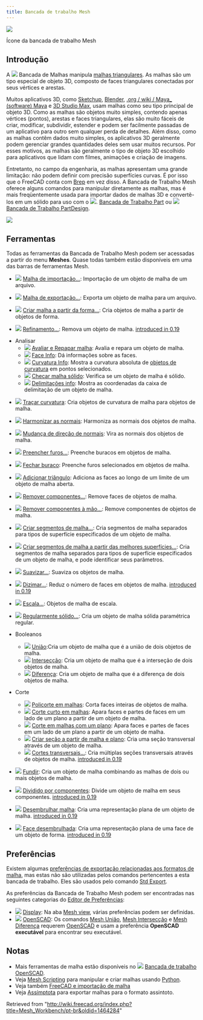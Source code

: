 ```yaml
---
title: Bancada de trabalho Mesh
---
```


![](/images/Workbench_Mesh.svg)

Ícone da bancada de trabalho Mesh

## Introdução

A ![](/images/Workbench_Mesh.svg) Bancada de Malhas manipula [malhas triangulares](http://en.wikipedia.org/wiki/Triangle_mesh). As malhas são um tipo especial de objeto 3D, composto de faces triangulares conectadas por seus vértices e arestas.

Muitos aplicativos 3D, como [Sketchup](http://en.wikipedia.org/wiki/Sketchup), [Blender](<http://en.wikipedia.org/wiki/Blender_(software)>), [.org / wiki / Maya\_ (software) Maya](http://en.wikipedia/) e [3D Studio Max](http://en.wikipedia.org/wiki/3d_max), usam malhas como seu tipo principal de objeto 3D. Como as malhas são objetos muito simples, contendo apenas vértices (pontos), arestas e faces triangulares, elas são muito fáceis de criar, modificar, subdividir, estender e podem ser facilmente passadas de um aplicativo para outro sem qualquer perda de detalhes. Além disso, como as malhas contêm dados muito simples, os aplicativos 3D geralmente podem gerenciar grandes quantidades deles sem usar muitos recursos. Por esses motivos, as malhas são geralmente o tipo de objeto 3D escolhido para aplicativos que lidam com filmes, animações e criação de imagens.

Entretanto, no campo da engenharia, as malhas apresentam uma grande limitação: não podem definir com precisão superfícies curvas. É por isso que o FreeCAD conta com [Brep](http://en.wikipedia.org/wiki/Boundary_representation "wikipedia:Boundary representation") em vez disso. A Bancada de Trabalho Mesh oferece alguns comandos para manipular diretamente as malhas, mas é mais freqüentemente usada para importar dados de malhas 3D e convertê-los em um sólido para uso com o ![](/images/Workbench_Part.svg). [Bancada de Trabalho Part](/Part_Workbench/pt-br "Part Workbench/pt-br") ou ![](/images/Workbench_PartDesign.svg) [Bancada de Trabalho PartDesign](/PartDesign_Workbench/pt-br "PartDesign Workbench/pt-br").

![](/images/Mesh_example.jpg)

## Ferramentas

Todas as ferramentas da Bancada de Trabalho Mesh podem ser acessadas a partir do menu **Meshes**. Quase todas também estão disponíveis em uma das barras de ferramentas Mesh.

- ![](/images/Mesh_Import.svg) [Malha de importação...](/index.php?title=Mesh_Import/pt-br&action=edit&redlink=1 "Mesh Import/pt-br (page does not exist)"): Importação de um objeto de malha de um arquivo.

- ![](/images/Mesh_Export.svg) [Malha de exportação...](/index.php?title=Mesh_Export/pt-br&action=edit&redlink=1 "Mesh Export/pt-br (page does not exist)"): Exporta um objeto de malha para um arquivo.

- ![](/images/Mesh_FromPartShape.svg) [Criar malha a partir da forma...](/Mesh_FromPartShape/pt-br "Mesh FromPartShape/pt-br"): Cria objetos de malha a partir de objetos de forma.

- ![](/images/Mesh_RemeshGmsh.svg) [Refinamento...](/index.php?title=Mesh_RemeshGmsh/pt-br&action=edit&redlink=1 "Mesh RemeshGmsh/pt-br (page does not exist)"): Remova um objeto de malha. [introduced in 0.19](/Release_notes_0.19 "Release notes 0.19")

* Analisar
  - ![](/images/Mesh_Evaluation.svg) [Avaliar e Repapar malha](/index.php?title=Mesh_Evaluation/pt-br&action=edit&redlink=1 "Mesh Evaluation/pt-br (page does not exist)"): Avalia e repara um objeto de malha.
  - ![](/images/Mesh_EvaluateFacet.svg) [Face Info](/index.php?title=Mesh_EvaluateFacet/pt-br&action=edit&redlink=1 "Mesh EvaluateFacet/pt-br (page does not exist)"): Dá informações sobre as faces.
  - ![](/images/Mesh_CurvatureInfo.svg) [Curvatura Info](/index.php?title=Mesh_CurvatureInfo/pt-br&action=edit&redlink=1 "Mesh CurvatureInfo/pt-br (page does not exist)"): Mostra a curvatura absoluta de [objetos de curvatura](/index.php?title=Mesh_VertexCurvature/pt-br&action=edit&redlink=1 "Mesh VertexCurvature/pt-br (page does not exist)") em pontos selecionados.
  - ![](/images/Mesh_EvaluateSolid.svg) [Checar malha sólido](/index.php?title=Mesh_EvaluateSolid/pt-br&action=edit&redlink=1 "Mesh EvaluateSolid/pt-br (page does not exist)"): Verifica se um objeto de malha é sólido.
  - ![](/images/Mesh_BoundingBox.svg) [Delimitações info](/index.php?title=Mesh_BoundingBox/pt-br&action=edit&redlink=1 "Mesh BoundingBox/pt-br (page does not exist)"): Mostra as coordenadas da caixa de delimitação de um objeto de malha.

- ![](/images/Mesh_VertexCurvature.svg) [Traçar curvatura](/index.php?title=Mesh_VertexCurvature/pt-br&action=edit&redlink=1 "Mesh VertexCurvature/pt-br (page does not exist)"): Cria objetos de curvatura de malha para objetos de malha.

- ![](/images/Mesh_HarmonizeNormals.svg) [Harmonizar as normais](/index.php?title=Mesh_HarmonizeNormals/pt-br&action=edit&redlink=1 "Mesh HarmonizeNormals/pt-br (page does not exist)"): Harmoniza as normais dos objetos de malha.

- ![](/images/Mesh_FlipNormals.svg) [Mudança de direção de normais](/index.php?title=Mesh_FlipNormals/pt-br&action=edit&redlink=1 "Mesh FlipNormals/pt-br (page does not exist)"): Vira as normais dos objetos de malha.

- ![](/images/Mesh_FillupHoles.svg) [Preencher furos...](/index.php?title=Mesh_FillupHoles/pt-br&action=edit&redlink=1 "Mesh FillupHoles/pt-br (page does not exist)"): Preenche buracos em objetos de malha.

- ![](/images/Mesh_FillInteractiveHole.svg) [Fechar buraco](/index.php?title=Mesh_FillInteractiveHole/pt-br&action=edit&redlink=1 "Mesh FillInteractiveHole/pt-br (page does not exist)"): Preenche furos selecionados em objetos de malha.

- ![](/images/Mesh_AddFacet.svg) [Adicionar triângulo](/index.php?title=Mesh_AddFacet/pt-br&action=edit&redlink=1 "Mesh AddFacet/pt-br (page does not exist)"): Adiciona as faces ao longo de um limite de um objeto de malha aberta.

- ![](/images/Mesh_RemoveComponents.svg) [Remover componentes...](/index.php?title=Mesh_RemoveComponents/pt-br&action=edit&redlink=1 "Mesh RemoveComponents/pt-br (page does not exist)"): Remove faces de objetos de malha.

- ![](/images/Mesh_RemoveCompByHand.svg) [Remover componentes à mão...](/index.php?title=Mesh_RemoveCompByHand/pt-br&action=edit&redlink=1 "Mesh RemoveCompByHand/pt-br (page does not exist)"): Remove componentes de objetos de malha.

- ![](/images/Mesh_Segmentation.svg) [Criar segmentos de malha...](/index.php?title=Mesh_Segmentation/pt-br&action=edit&redlink=1 "Mesh Segmentation/pt-br (page does not exist)"): Cria segmentos de malha separados para tipos de superfície especificados de um objeto de malha.

- ![](/images/Mesh_SegmentationBestFit.svg) [Criar segmentos de malha a partir das melhores superfícies...](/index.php?title=Mesh_SegmentationBestFit/pt-br&action=edit&redlink=1 "Mesh SegmentationBestFit/pt-br (page does not exist)"): Cria segmentos de malha separados para tipos de superfície especificados de um objeto de malha, e pode identificar seus parâmetros.

- ![](/images/Mesh_Smoothing.svg) [Suavizar...](/index.php?title=Mesh_Smoothing/pt-br&action=edit&redlink=1 "Mesh Smoothing/pt-br (page does not exist)"): Suaviza os objetos de malha.

- ![](/images/Mesh_Decimating.svg) [Dizimar...](/index.php?title=Mesh_Decimating/pt-br&action=edit&redlink=1 "Mesh Decimating/pt-br (page does not exist)"): Reduz o número de faces em objetos de malha. [introduced in 0.19](/Release_notes_0.19 "Release notes 0.19")

- ![](/images/Mesh_Scale.svg) [Escala...](/index.php?title=Mesh_Scale/pt-br&action=edit&redlink=1 "Mesh Scale/pt-br (page does not exist)"): Objetos de malha de escala.

- ![](/images/Mesh_BuildRegularSolid.svg) [Regularmente sólido...](/index.php?title=Mesh_BuildRegularSolid/pt-br&action=edit&redlink=1 "Mesh BuildRegularSolid/pt-br (page does not exist)"): Cria um objeto de malha sólida paramétrica regular.

* Booleanos

  - ![](/images/Mesh_Union.svg) [União](/index.php?title=Mesh_Union/pt-br&action=edit&redlink=1 "Mesh Union/pt-br (page does not exist)"):Cria um objeto de malha que é a união de dois objetos de malha.
  - ![](/images/Mesh_Intersection.svg) [Intersecção](/index.php?title=Mesh_Intersection/pt-br&action=edit&redlink=1 "Mesh Intersection/pt-br (page does not exist)"): Cria um objeto de malha que é a interseção de dois objetos de malha.
  - ![](/images/Mesh_Difference.svg) [Diferença](/index.php?title=Mesh_Difference/pt-br&action=edit&redlink=1 "Mesh Difference/pt-br (page does not exist)"): Cria um objeto de malha que é a diferença de dois objetos de malha.

* Corte
  - ![](/images/Mesh_PolyCut.svg) [Policorte em malhas](/index.php?title=Mesh_PolyCut/pt-br&action=edit&redlink=1 "Mesh PolyCut/pt-br (page does not exist)"): Corta faces inteiras de objetos de malha.
  - ![](/images/Mesh_PolyTrim.svg) [Corte curto em malhas](/index.php?title=Mesh_PolyTrim/pt-br&action=edit&redlink=1 "Mesh PolyTrim/pt-br (page does not exist)"): Apara faces e partes de faces em um lado de um plano a partir de um objeto de malha.
  - ![](/images/Mesh_TrimByPlane.svg) [Corte em malhas com um plano](/index.php?title=Mesh_TrimByPlane/pt-br&action=edit&redlink=1 "Mesh TrimByPlane/pt-br (page does not exist)"): Apara faces e partes de faces em um lado de um plano a partir de um objeto de malha.
  - ![](/images/Mesh_SectionByPlane.svg) [Criar seção a partir de malha e plano](/index.php?title=Mesh_SectionByPlane/pt-br&action=edit&redlink=1 "Mesh SectionByPlane/pt-br (page does not exist)"): Cria uma seção transversal através de um objeto de malha.
  - ![](/images/Mesh_CrossSections.svg) [Cortes transversais...](/index.php?title=Mesh_CrossSections/pt-br&action=edit&redlink=1 "Mesh CrossSections/pt-br (page does not exist)"): Cria múltiplas seções transversais através de objetos de malha. [introduced in 0.19](/Release_notes_0.19 "Release notes 0.19")

- ![](/images/Mesh_Merge.svg) [Fundir](/index.php?title=Mesh_Merge/pt-br&action=edit&redlink=1 "Mesh Merge/pt-br (page does not exist)"): Cria um objeto de malha combinando as malhas de dois ou mais objetos de malha.

- ![](/images/Mesh_SplitComponents.svg) [Dividido por componentes](/index.php?title=Mesh_SplitComponents/pt-br&action=edit&redlink=1 "Mesh SplitComponents/pt-br (page does not exist)"): Divide um objeto de malha em seus componentes. [introduced in 0.19](/Release_notes_0.19 "Release notes 0.19")

- ![](/images/MeshPart_CreateFlatMesh.svg) [Desembrulhar malha](/index.php?title=MeshPart_CreateFlatMesh/pt-br&action=edit&redlink=1 "MeshPart CreateFlatMesh/pt-br (page does not exist)"): Cria uma representação plana de um objeto de malha. [introduced in 0.19](/Release_notes_0.19 "Release notes 0.19")

- ![](/images/MeshPart_CreateFlatFace.svg) [Face desembrulhada](/index.php?title=MeshPart_CreateFlatFace/pt-br&action=edit&redlink=1 "MeshPart CreateFlatFace/pt-br (page does not exist)"): Cria uma representação plana de uma face de um objeto de forma. [introduced in 0.19](/Release_notes_0.19 "Release notes 0.19")

## Preferências

Existem algumas [preferências de exportação relacionadas aos formatos de malha](/Import_Export_Preferences/pt-br#Mesh_Formats "Import Export Preferences/pt-br"), mas estas não são utilizadas pelos comandos pertencentes a esta bancada de trabalho. Eles são usados pelo comando [Std Export](/Std_Export/pt-br "Std Export/pt-br").

As preferências da Bancada de Trabalho Mesh podem ser encontradas nas seguintes categorias do [Editor de Preferências](/Preferences_Editor/pt-br "Preferences Editor/pt-br"):

- ![](/images/Preferences-display.svg) [Display](/Preferences_Editor/pt-br#Display "Preferences Editor/pt-br"): Na aba [Mesh view](/Preferences_Editor/pt-br#Mesh_view "Preferences Editor/pt-br"), várias preferências podem ser definidas.
- ![](/images/Preferences-openscad.svg) [OpenSCAD](/index.php?title=OpenSCAD_Preferences/pt-br&action=edit&redlink=1 "OpenSCAD Preferences/pt-br (page does not exist)"): Os comandos [Mesh União](/index.php?title=Mesh_Union/pt-br&action=edit&redlink=1 "Mesh Union/pt-br (page does not exist)"), [Mesh Intersecção](/index.php?title=Mesh_Intersection/pt-br&action=edit&redlink=1 "Mesh Intersection/pt-br (page does not exist)") e [Mesh Diferença](/index.php?title=Mesh_Difference/pt-br&action=edit&redlink=1 "Mesh Difference/pt-br (page does not exist)") requerem [OpenSCAD](http://www.openscad.org/) e usam a preferência **OpenSCAD executável** para encontrar seu executável.

## Notas

- Mais ferramentas de malha estão disponíveis no ![](/images/Workbench_OpenSCAD.svg) [Bancada de trabalho OpenSCAD](/OpenSCAD_Workbench/pt-br "OpenSCAD Workbench/pt-br").
- Veja [Mesh Scripting](/index.php?title=Mesh_Scripting/pt-br&action=edit&redlink=1 "Mesh Scripting/pt-br (page does not exist)") para manipular e criar malhas usando [Python](/Python/pt-br "Python/pt-br").
- Veja também [FreeCAD e importação de malha](/index.php?title=FreeCAD_and_Mesh_Import/pt-br&action=edit&redlink=1 "FreeCAD and Mesh Import/pt-br (page does not exist)")
- Veja [Assímptota](/index.php?title=Asymptote/pt-br&action=edit&redlink=1 "Asymptote/pt-br (page does not exist)") para exportar malhas para o formato assintoto.

Retrieved from "<http://wiki.freecad.org/index.php?title=Mesh_Workbench/pt-br&oldid=1464284>"
